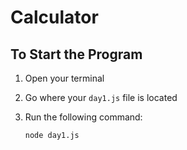 # Calculator

## To Start the Program

1. Open your terminal
2. Go where your `day1.js` file is located
3. Run the following command:

   ```bash
   node day1.js